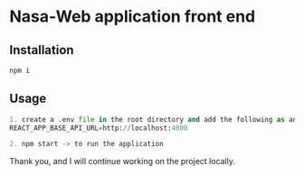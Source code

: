 # Nasa-Web application front end


## Installation

```bash
npm i
```

## Usage

```python
1. create a .env file in the root directory and add the following as an example:
REACT_APP_BASE_API_URL=http://localhost:4000

2. npm start -> to run the application

```

Thank you, and I will continue working on the project locally.
